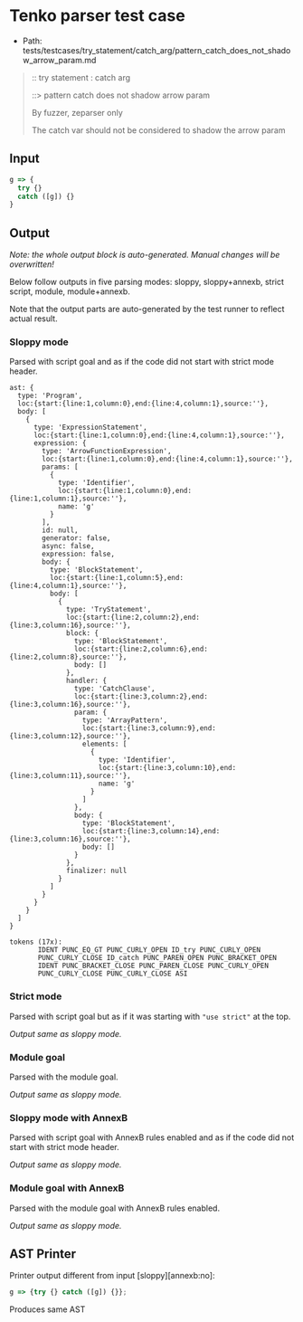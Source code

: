 # Tenko parser test case

- Path: tests/testcases/try_statement/catch_arg/pattern_catch_does_not_shadow_arrow_param.md

> :: try statement : catch arg
>
> ::> pattern catch does not shadow arrow param
>
> By fuzzer, zeparser only
>
> The catch var should not be considered to shadow the arrow param

## Input

`````js
g => {
  try {} 
  catch ([g]) {} 
}
`````

## Output

_Note: the whole output block is auto-generated. Manual changes will be overwritten!_

Below follow outputs in five parsing modes: sloppy, sloppy+annexb, strict script, module, module+annexb.

Note that the output parts are auto-generated by the test runner to reflect actual result.

### Sloppy mode

Parsed with script goal and as if the code did not start with strict mode header.

`````
ast: {
  type: 'Program',
  loc:{start:{line:1,column:0},end:{line:4,column:1},source:''},
  body: [
    {
      type: 'ExpressionStatement',
      loc:{start:{line:1,column:0},end:{line:4,column:1},source:''},
      expression: {
        type: 'ArrowFunctionExpression',
        loc:{start:{line:1,column:0},end:{line:4,column:1},source:''},
        params: [
          {
            type: 'Identifier',
            loc:{start:{line:1,column:0},end:{line:1,column:1},source:''},
            name: 'g'
          }
        ],
        id: null,
        generator: false,
        async: false,
        expression: false,
        body: {
          type: 'BlockStatement',
          loc:{start:{line:1,column:5},end:{line:4,column:1},source:''},
          body: [
            {
              type: 'TryStatement',
              loc:{start:{line:2,column:2},end:{line:3,column:16},source:''},
              block: {
                type: 'BlockStatement',
                loc:{start:{line:2,column:6},end:{line:2,column:8},source:''},
                body: []
              },
              handler: {
                type: 'CatchClause',
                loc:{start:{line:3,column:2},end:{line:3,column:16},source:''},
                param: {
                  type: 'ArrayPattern',
                  loc:{start:{line:3,column:9},end:{line:3,column:12},source:''},
                  elements: [
                    {
                      type: 'Identifier',
                      loc:{start:{line:3,column:10},end:{line:3,column:11},source:''},
                      name: 'g'
                    }
                  ]
                },
                body: {
                  type: 'BlockStatement',
                  loc:{start:{line:3,column:14},end:{line:3,column:16},source:''},
                  body: []
                }
              },
              finalizer: null
            }
          ]
        }
      }
    }
  ]
}

tokens (17x):
       IDENT PUNC_EQ_GT PUNC_CURLY_OPEN ID_try PUNC_CURLY_OPEN
       PUNC_CURLY_CLOSE ID_catch PUNC_PAREN_OPEN PUNC_BRACKET_OPEN
       IDENT PUNC_BRACKET_CLOSE PUNC_PAREN_CLOSE PUNC_CURLY_OPEN
       PUNC_CURLY_CLOSE PUNC_CURLY_CLOSE ASI
`````

### Strict mode

Parsed with script goal but as if it was starting with `"use strict"` at the top.

_Output same as sloppy mode._

### Module goal

Parsed with the module goal.

_Output same as sloppy mode._

### Sloppy mode with AnnexB

Parsed with script goal with AnnexB rules enabled and as if the code did not start with strict mode header.

_Output same as sloppy mode._

### Module goal with AnnexB

Parsed with the module goal with AnnexB rules enabled.

_Output same as sloppy mode._

## AST Printer

Printer output different from input [sloppy][annexb:no]:

````js
g => {try {} catch ([g]) {}};
````

Produces same AST
